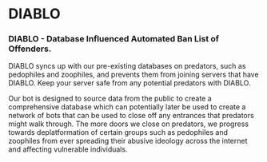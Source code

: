 # DIABLO
### DIABLO - Database Influenced Automated Ban List of Offenders. 
DIABLO syncs up with our pre-existing databases on predators, such as pedophiles and zoophiles, and prevents them from joining servers that have DIABLO. 
Keep your server safe from  any potential predators with DIABLO.

Our bot is designed to source data from the public to create a comprehensive database which can potentially later be used to create a network of bots that can be used to close off any entrances that predators might walk through. The more doors we close on predators, we progress towards deplatformation of certain groups such as pedophiles and zoophiles from ever spreading their abusive ideology across the internet and affecting vulnerable individuals.

